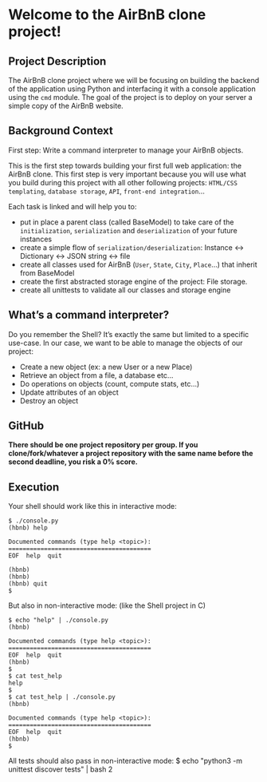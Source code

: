 # Welcome to the AirBnB clone project!


## Project Description
The AirBnB clone project where we will be focusing on building the backend of the application using Python and interfacing it with a console application using the `cmd` module. The goal of the project is to deploy on your server a simple copy of the AirBnB website.


## Background Context
First step: Write a command interpreter to manage your AirBnB objects.

This is the first step towards building your first full web application: the AirBnB clone. This first step is very important because you will use what you build during this project with all other following projects: `HTML/CSS templating`, `database storage`, `API`, `front-end integration`…

Each task is linked and will help you to:

- put in place a parent class (called BaseModel) to take care of the `initialization`, `serialization` and `deserialization` of your future instances
- create a simple flow of `serialization/deserialization`: Instance <-> Dictionary <-> JSON string <-> file
- create all classes used for AirBnB (`User`, `State`, `City`, `Place`…) that inherit from BaseModel
- create the first abstracted storage engine of the project: File storage.
- create all unittests to validate all our classes and storage engine


## What’s a command interpreter?
Do you remember the Shell? It’s exactly the same but limited to a specific use-case. In our case, we want to be able to manage the objects of our project:

- Create a new object (ex: a new User or a new Place)
- Retrieve an object from a file, a database etc…
- Do operations on objects (count, compute stats, etc…)
- Update attributes of an object
- Destroy an object


## GitHub
**There should be one project repository per group. If you clone/fork/whatever a project repository with the same name before the second deadline, you risk a 0% score.**


## Execution
Your shell should work like this in interactive mode:
```
$ ./console.py
(hbnb) help

Documented commands (type help <topic>):
========================================
EOF  help  quit

(hbnb) 
(hbnb) 
(hbnb) quit
$
```
But also in non-interactive mode: (like the Shell project in C)
```
$ echo "help" | ./console.py
(hbnb)

Documented commands (type help <topic>):
========================================
EOF  help  quit
(hbnb) 
$
$ cat test_help
help
$
$ cat test_help | ./console.py
(hbnb)

Documented commands (type help <topic>):
========================================
EOF  help  quit
(hbnb) 
$
```
All tests should also pass in non-interactive mode: $ echo "python3 -m unittest discover tests" | bash
2
